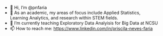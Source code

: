 - 👋 Hi, I’m @pnfaria
- 👀 As an academic, my areas of focus include Applied Statistics, Learning Analytics, and research within STEM fields. 
- 🌱 I’m currently teaching Exploratory Data Analyisis for Big Data at NCSU 
- 📫 How to reach me: https://www.linkedin.com/in/priscila-neves-faria

<!---
pnfaria/pnfaria is a ✨ special ✨ repository because its `README.md` (this file) appears on your GitHub profile.
You can click the Preview link to take a look at your changes.
--->
